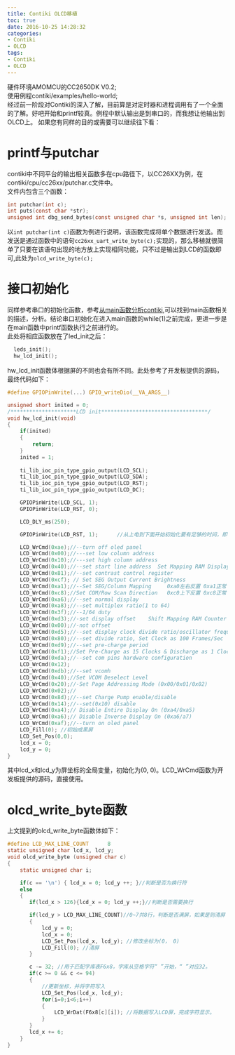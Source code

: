 ```yaml
---
title: Contiki OLCD移植
toc: true
date: 2016-10-25 14:28:32
categories:
- Contiki
- OLCD
tags:
- Contiki
- OLCD
---
```


硬件环境AMOMCU的CC2650DK V0.2;  
使用例程contiki/examples/hello-world;  
经过前一阶段对Contiki的深入了解，目前算是对定时器和进程调用有了一个全面的了解。好吧开始和printf较真。例程中默认输出是到串口的，而我想让他输出到OLCD上。 
如果您有同样的目的或需要可以继续往下看： 
<!--more-->

# printf与putchar
contiki中不同平台的输出相关函数多在cpu路径下，以CC26XX为例，在contiki/cpu/cc26xx/putchar.c文件中。  
文件内包含三个函数：
``` c
int putchar(int c);
int puts(const char *str);
unsigned int dbg_send_bytes(const unsigned char *s, unsigned int len);
```
以`int putchar(int c)`函数为例进行说明，该函数完成将单个数据进行发送。而发送是通过函数中的语句`cc26xx_uart_write_byte(c);`实现的，那么移植就很简单了只要在该语句出现的地方放上实现相同功能，只不过是输出到LCD的函数即可,此处为`olcd_write_byte(c);`

# 接口初始化
同样参考串口的初始化函数，参考[从main函数分析contiki](https://xubovey.github.io/2016/10/20/161020-Contiki-platform-main-function-analyse/),可以找到main函数相关的描述，分析。结论串口初始化在进入main函数的while(1)之前完成，更进一步是在main函数中printf函数执行之前进行的。  
此处将相应函数放在了led_init之后：
``` c
  leds_init();
  hw_lcd_init();
```
hw_lcd_init函数体根据屏的不同也会有所不同。此处参考了开发板提供的源码，最终代码如下：
``` c
#define GPIOPinWrite(...) GPIO_writeDio(__VA_ARGS__)

unsigned short inited = 0;
/*********************LCD init**********************************/
void hw_lcd_init(void)
{
    if(inited)
    {
        return;
    }
    inited = 1;
    
    ti_lib_ioc_pin_type_gpio_output(LCD_SCL);
    ti_lib_ioc_pin_type_gpio_output(LCD_SDA);
    ti_lib_ioc_pin_type_gpio_output(LCD_RST);
    ti_lib_ioc_pin_type_gpio_output(LCD_DC);   

    GPIOPinWrite(LCD_SCL, 1);  
    GPIOPinWrite(LCD_RST, 0);

    LCD_DLY_ms(250);

    GPIOPinWrite(LCD_RST, 1);      //从上电到下面开始初始化要有足够的时间，即等待RC复位完毕   

    LCD_WrCmd(0xae);//--turn off oled panel
    LCD_WrCmd(0x00);//---set low column address
    LCD_WrCmd(0x10);//---set high column address
    LCD_WrCmd(0x40);//--set start line address  Set Mapping RAM Display Start Line (0x00~0x3F)
    LCD_WrCmd(0x81);//--set contrast control register
    LCD_WrCmd(0xcf); // Set SEG Output Current Brightness
    LCD_WrCmd(0xa1);//--Set SEG/Column Mapping     0xa0左右反置 0xa1正常
    LCD_WrCmd(0xc8);//Set COM/Row Scan Direction   0xc0上下反置 0xc8正常
    LCD_WrCmd(0xa6);//--set normal display
    LCD_WrCmd(0xa8);//--set multiplex ratio(1 to 64)
    LCD_WrCmd(0x3f);//--1/64 duty
    LCD_WrCmd(0xd3);//-set display offset    Shift Mapping RAM Counter (0x00~0x3F)
    LCD_WrCmd(0x00);//-not offset
    LCD_WrCmd(0xd5);//--set display clock divide ratio/oscillator frequency
    LCD_WrCmd(0x80);//--set divide ratio, Set Clock as 100 Frames/Sec
    LCD_WrCmd(0xd9);//--set pre-charge period
    LCD_WrCmd(0xf1);//Set Pre-Charge as 15 Clocks & Discharge as 1 Clock
    LCD_WrCmd(0xda);//--set com pins hardware configuration
    LCD_WrCmd(0x12);
    LCD_WrCmd(0xdb);//--set vcomh
    LCD_WrCmd(0x40);//Set VCOM Deselect Level
    LCD_WrCmd(0x20);//-Set Page Addressing Mode (0x00/0x01/0x02)
    LCD_WrCmd(0x02);//
    LCD_WrCmd(0x8d);//--set Charge Pump enable/disable
    LCD_WrCmd(0x14);//--set(0x10) disable
    LCD_WrCmd(0xa4);// Disable Entire Display On (0xa4/0xa5)
    LCD_WrCmd(0xa6);// Disable Inverse Display On (0xa6/a7) 
    LCD_WrCmd(0xaf);//--turn on oled panel
    LCD_Fill(0); //初始成黑屏
    LCD_Set_Pos(0,0); 
    lcd_x = 0;
    lcd_y = 0;
}
```
其中lcd_x和lcd_y为屏坐标的全局变量，初始化为(0, 0)。LCD_WrCmd函数为开发板提供的源码，直接使用。

# olcd_write_byte函数
上文提到的olcd_write_byte函数体如下：
``` c
#define LCD_MAX_LINE_COUNT      8
static unsigned char lcd_x, lcd_y;
void olcd_write_byte (unsigned char c)
{
    static unsigned char i;

    if(c == '\n') { lcd_x = 0; lcd_y ++; }//判断是否为换行符
    else
    {
       if(lcd_x > 126){lcd_x = 0; lcd_y ++;}//判断是否需要换行

       if(lcd_y > LCD_MAX_LINE_COUNT)//0~7共8行，判断是否满屏，如果是则清屏
       {
           lcd_y = 0;
           lcd_x = 0;
           LCD_Set_Pos(lcd_x, lcd_y); //修改坐标为(0， 0)
           LCD_Fill(0); //清屏
       }

       c -= 32; //用于匹配字库表F6x8，字库从空格字符“ ”开始，“ ”对应32。
       if(c >= 0 && c <= 94)
       {
           //更新坐标，并将字符写入
           LCD_Set_Pos(lcd_x, lcd_y); 
           for(i=0;i<6;i++)
           {
               LCD_WrDat(F6x8[c][i]); //将数据写入LCD屏，完成字符显示。
           }
       }
       lcd_x += 6;
    }
}
```

